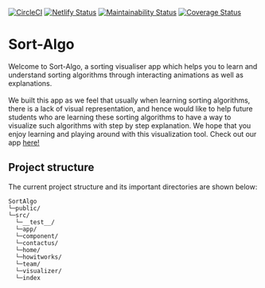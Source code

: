 [![CircleCI](https://circleci.com/gh/December-software-project/sort-algo/tree/main.svg?style=shield)](https://circleci.com/gh/December-software-project/sort-algo/tree/main)
[![Netlify Status](https://api.netlify.com/api/v1/badges/2364c0d1-0366-4601-8ce0-1ac2084a5020/deploy-status)](https://app.netlify.com/sites/algosort/deploys)
[![Maintainability Status](https://api.codeclimate.com/v1/badges/b7464f445c1a7f5de797/maintainability)](https://codeclimate.com/github/December-software-project/sort-algo/maintainability)
[![Coverage Status](https://api.codeclimate.com/v1/badges/b7464f445c1a7f5de797/test_coverage)](https://codeclimate.com/github/December-software-project/sort-algo/test_coverage)

# Sort-Algo

Welcome to Sort-Algo, a sorting visualiser app which helps you to learn and understand sorting algorithms through interacting animations as well as explanations. <br />
<br />
We built this app as we feel that usually when learning sorting algorithms, there is a lack of visual representation, and hence would like to help future students who are learning these sorting algorithms to have a way to visualize such algorithms with step by step explanation. We hope that you enjoy learning and playing around with this visualization tool.
Check out our app [here!](https://algosort.netlify.app/)

## Project structure
The current project structure and its important directories are shown below:

```
SortAlgo
└─public/
└─src/
  └─__test__/
  └─app/
  └─component/
  └─contactus/
  └─home/
  └─howitworks/
  └─team/
  └─visualizer/
  └─index
```
